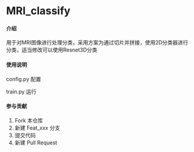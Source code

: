 # MRI_classify

#### 介绍
用于对MRI图像进行处理分类，采用方案为通过切片并拼接，使用2D分类器进行分类，适当修改可以使用Resnet3D分类


#### 使用说明
config.py 配置

train.py 运行

#### 参与贡献

1.  Fork 本仓库
2.  新建 Feat_xxx 分支
3.  提交代码
4.  新建 Pull Request

